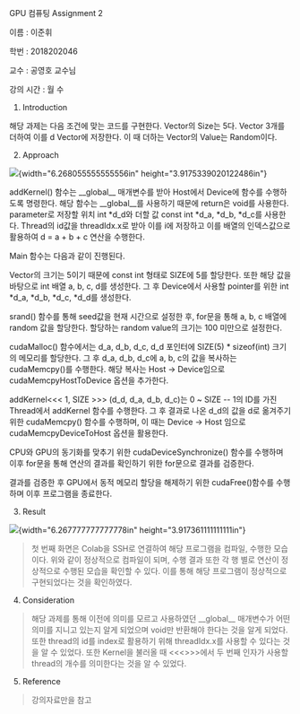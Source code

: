 GPU 컴퓨팅 Assignment 2

이름 : 이준휘

학번 : 2018202046

교수 : 공영호 교수님

강의 시간 : 월 수

1.  Introduction

해당 과제는 다음 조건에 맞는 코드를 구현한다. Vector의 Size는 5다.
Vector 3개를 더하여 이를 d Vector에 저장한다. 이 때 더하는 Vector의
Value는 Random이다.

2.  Approach

![](media/image1.png){width="6.268055555555556in"
height="3.9175339020122486in"}

addKernel() 함수는 \_\_global\_\_ 매개변수를 받아 Host에서 Device에
함수를 수행하도록 명령한다. 해당 함수는 \_\_global\_\_를 사용하기 때문에
return은 void를 사용한다. parameter로 저장할 위치 int \*d_d와 더할 값
const int \*d_a, \*d_b, \*d_c를 사용한다. Thread의 id값을 threadIdx.x로
받아 이를 i에 저장하고 이를 배열의 인덱스값으로 활용하여 d = a + b + c
연산을 수행한다.

Main 함수는 다음과 같이 진행된다.

Vector의 크기는 5이기 때문에 const int 형태로 SIZE에 5를 할당한다. 또한
해당 값을 바탕으로 int 배열 a, b, c, d를 생성한다. 그 후 Device에서
사용할 pointer를 위한 int \*d_a, \*d_b, \*d_c, \*d_d를 생성한다.

srand() 함수를 통해 seed값을 현재 시간으로 설정한 후, for문을 통해 a, b,
c 배열에 random 값을 할당한다. 할당하는 random value의 크기는 100
미만으로 설정한다.

cudaMalloc() 함수에서는 d_a, d_b, d_c, d_d 포인터에 SIZE(5) \*
sizeof(int) 크기의 메모리를 할당한다. 그 후 d_a, d_b, d_c에 a, b, c의
값을 복사하는 cudaMemcpy()를 수행한다. 해당 복사는 Host -\> Device임으로
cudaMemcpyHostToDevice 옵션을 추가한다.

addKernel\<\<\< 1, SIZE \>\>\> (d_d, d_a, d_b, d_c)는 0 \~ SIZE -- 1의
ID를 가진 Thread에서 addKernel 함수를 수행한다. 그 후 결과로 나온 d_d의
값을 d로 옮겨주기 위한 cudaMemcpy() 함수를 수행하며, 이 때는 Device -\>
Host 임으로 cudaMemcpyDeviceToHost 옵션을 활용한다.

CPU와 GPU의 동기화를 맞추기 위한 cudaDeviceSynchronize() 함수를 수행하며
이후 for문을 통해 연산의 결과를 확인하기 위한 for문으로 결과를 검증한다.

결과를 검증한 후 GPU에서 동적 메모리 할당을 해제하기 위한
cudaFree()함수를 수행하며 이후 프로그램을 종료한다.

3.  Result

![](media/image2.png){width="6.267777777777778in"
height="3.917361111111111in"}

> 첫 번째 화면은 Colab을 SSH로 연결하여 해당 프로그램을 컴파일, 수행한
> 모습이다. 위와 같이 정상적으로 컴파일이 되며, 수행 결과 또한 각 행
> 별로 연산이 정상적으로 수행된 모습을 확인할 수 있다. 이를 통해 해당
> 프로그램이 정상적으로 구현되었다는 것을 확인하였다.

4.  Consideration

> 해당 과제를 통해 이전에 의미를 모르고 사용하였던 \_\_global\_\_
> 매개변수가 어떤 의미를 지니고 있는지 알게 되었으며 void만 반환해야
> 한다는 것을 알게 되었다. 또한 thread의 id를 index로 활용하기 위해
> threadIdx.x를 사용할 수 있다는 것을 알 수 있었다. 또한 Kernel을 불러올
> 때 \<\<\<\>\>\>에서 두 번째 인자가 사용할 thread의 개수를 의미한다는
> 것을 알 수 있었다.

5.  Reference

> 강의자료만을 참고
